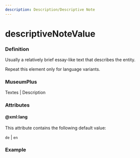 ```yaml
---
description: Description/Descriptive Note
---
```


# descriptiveNoteValue

### Definition

Usually a relatively brief essay-like text that describes the entity.

Repeat this element only for language variants.

### MuseumPlus

Textes \| Description

### Attributes

#### @xml:lang

This attribute contains the following default value:

`de` \| `en`

### Example

```markup

```



